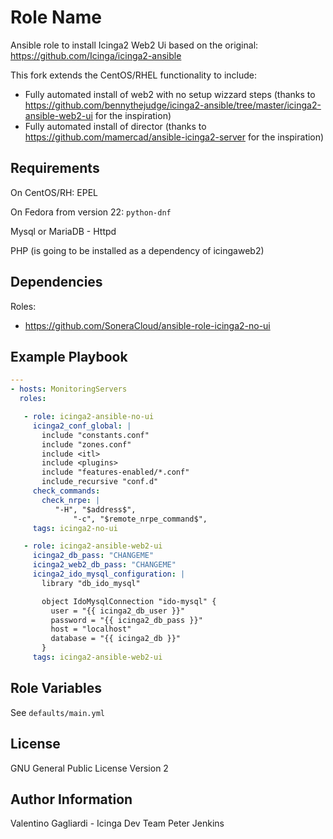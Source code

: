 Role Name
=========

Ansible role to install Icinga2 Web2 Ui based on the original: https://github.com/Icinga/icinga2-ansible

This fork extends the CentOS/RHEL functionality to include:
 - Fully automated install of web2 with no setup wizzard steps (thanks to https://github.com/bennythejudge/icinga2-ansible/tree/master/icinga2-ansible-web2-ui for the inspiration)
 - Fully automated install of director (thanks to https://github.com/mamercad/ansible-icinga2-server for the inspiration)

Requirements
------------

On CentOS/RH: EPEL

On Fedora from version 22: `python-dnf`

Mysql or MariaDB - Httpd

PHP (is going to be installed as a dependency of icingaweb2)

Dependencies
------------

Roles:
 - https://github.com/SoneraCloud/ansible-role-icinga2-no-ui

Example Playbook
----------------

```yaml
---
- hosts: MonitoringServers
  roles:

   - role: icinga2-ansible-no-ui
     icinga2_conf_global: |
       include "constants.conf"
       include "zones.conf"
       include <itl>
       include <plugins>
       include "features-enabled/*.conf"
       include_recursive "conf.d"
     check_commands:
       check_nrpe: |
          "-H", "$address$",
              "-c", "$remote_nrpe_command$",
     tags: icinga2-no-ui

   - role: icinga2-ansible-web2-ui
     icinga2_db_pass: "CHANGEME"
     icinga2_web2_db_pass: "CHANGEME"
     icinga2_ido_mysql_configuration: |
       library "db_ido_mysql"

       object IdoMysqlConnection "ido-mysql" {
         user = "{{ icinga2_db_user }}"
         password = "{{ icinga2_db_pass }}"
         host = "localhost"
         database = "{{ icinga2_db }}"
       }
     tags: icinga2-ansible-web2-ui

```

Role Variables
--------------

See `defaults/main.yml`

License
-------

GNU General Public License Version 2

Author Information
------------------

Valentino Gagliardi - Icinga Dev Team
Peter Jenkins
